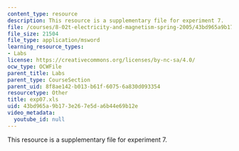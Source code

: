 ```yaml
---
content_type: resource
description: This resource is a supplementary file for experiment 7.
file: /courses/8-02t-electricity-and-magnetism-spring-2005/43bd965a9b173e267e5da6b44e69b12e_exp07.xls
file_size: 21504
file_type: application/msword
learning_resource_types:
- Labs
license: https://creativecommons.org/licenses/by-nc-sa/4.0/
ocw_type: OCWFile
parent_title: Labs
parent_type: CourseSection
parent_uid: 8f8ae142-b013-b61f-6075-6a830d093354
resourcetype: Other
title: exp07.xls
uid: 43bd965a-9b17-3e26-7e5d-a6b44e69b12e
video_metadata:
  youtube_id: null
---
```

This resource is a supplementary file for experiment 7.